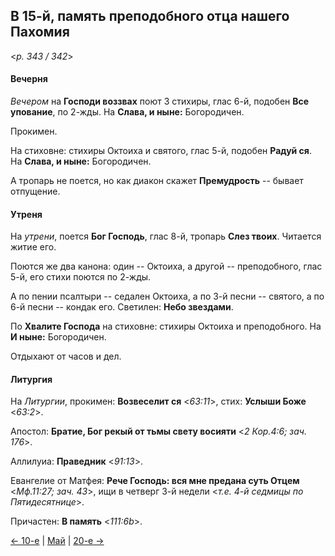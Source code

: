
## В 15-й, память преподобного отца нашего Пахомия

<*p. 343 / 342*>

#### Вечерня

*Вечером* на **Господи воззвах** поют 3 стихиры, глас 6-й, подобен **Все упование**, по 2-жды. 
На **Слава, и ныне:** Богородичен. 

Прокимен. 

На стиховне: стихиры Октоиха и святого, глас 5-й, подобен **Радуй ся**. На **Слава, и ныне:** Богородичен.  

А тропарь не поется, но как диакон скажет **Премудрость** -- бывает отпущение. 

#### Утреня

На *утрени*, поется **Бог Господь**, глас 8-й, тропарь **Слез твоих**. 
Читается житие его.  

Поются же два канона: один -- Октоиха, а другой -- преподобного, глас 5-й, его стихи поются по 2-жды. 

А по пении псалтыри -- седален Октоиха, а по 3-й песни -- святого, а по 6-й песни -- кондак его. 
Светилен: **Небо звездами**. 

По **Хвалите Господа** на стиховне: стихиры Октоиха и преподобного. На **И ныне:** Богородичен. 

Отдыхают от часов и дел. 

#### Литургия

На *Литургии*, прокимен: **Возвеселит ся** <*63:11*>, стих: **Услыши Боже** <*63:2*>.
 
Апостол: **Братие, Бог рекый от тьмы свету восияти** <*2 Кор.4:6; зач. 176*>. 

Аллилуиа: **Праведник** <*91:13*>. 
 
Евангелие от Матфея: **Рече Господь: вся мне предана суть Отцем** <*Мф.11:27; зач. 43*>, 
ищи в четверг 3-й недели <*т.е. 4-й седмицы по Пятидесятнице*>.  
 
Причастен: **В память** <*111:6b*>. 

[← 10-е](05_10_EUR.ru.md) | [Май](README.md#15-й) | [20-е →](05_20_AST.ru.md)
